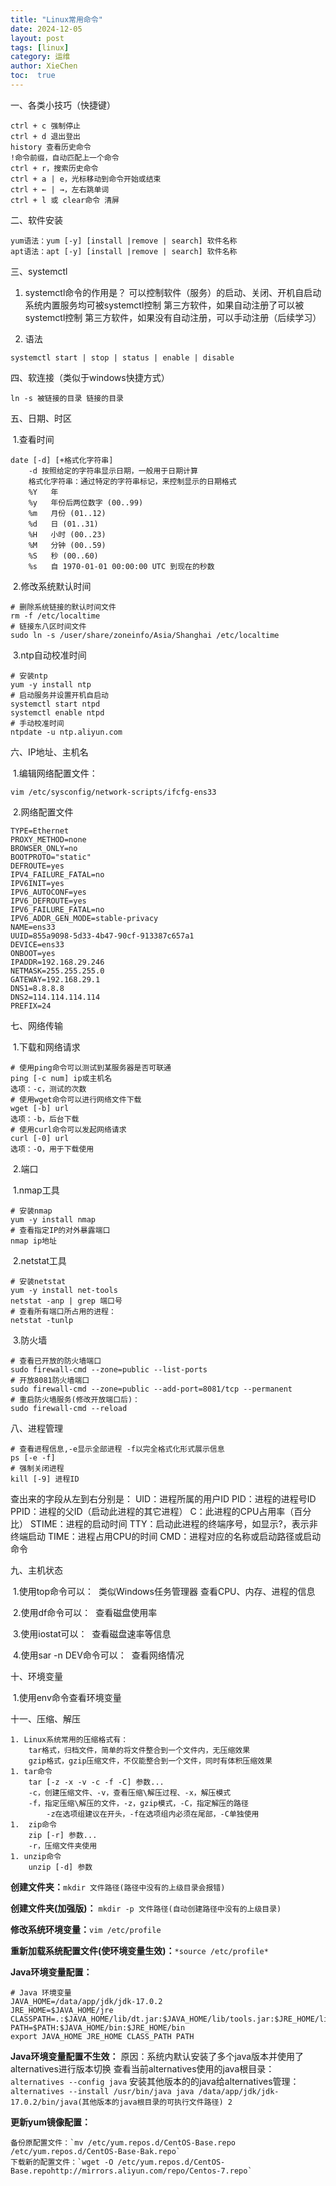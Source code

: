 ```yaml
---
title: "Linux常用命令"
date: 2024-12-05
layout: post
tags: [linux]
category: 运维
author: XieChen
toc:  true
---
```


一、各类小技巧（快捷键）

```
ctrl + c 强制停止
ctrl + d 退出登出
history 查看历史命令
!命令前缀，自动匹配上一个命令
ctrl + r，搜索历史命令
ctrl + a | e，光标移动到命令开始或结束
ctrl + ← | →，左右跳单词
ctrl + l 或 clear命令 清屏
```

二、软件安装

```
yum语法：yum [-y] [install |remove | search] 软件名称
apt语法：apt [-y] [install |remove | search] 软件名称
```

三、systemctl

1. systemctl命令的作用是？
可以控制软件（服务）的启动、关闭、开机自启动
系统内置服务均可被systemctl控制
第三方软件，如果自动注册了可以被systemctl控制
第三方软件，如果没有自动注册，可以手动注册（后续学习）

2. 语法

```
systemctl start | stop | status | enable | disable
```

四、软连接（类似于windows快捷方式）

```
ln -s 被链接的目录 链接的目录
```

五、日期、时区

​	1.查看时间

```
date [-d] [+格式化字符串]
	-d 按照给定的字符串显示日期，一般用于日期计算
	格式化字符串：通过特定的字符串标记，来控制显示的日期格式
	%Y   年
	%y   年份后两位数字 (00..99)
	%m   月份 (01..12)
	%d   日 (01..31)
	%H   小时 (00..23)
	%M   分钟 (00..59)
	%S   秒 (00..60)
	%s   自 1970-01-01 00:00:00 UTC 到现在的秒数
```

​	2.修改系统默认时间

```shell
# 删除系统链接的默认时间文件
rm -f /etc/localtime 
# 链接东八区时间文件
sudo ln -s /user/share/zoneinfo/Asia/Shanghai /etc/localtime 
```

​	3.ntp自动校准时间

```shell
# 安装ntp
yum -y install ntp
# 启动服务并设置开机自启动
systemctl start ntpd
systemctl enable ntpd
# 手动校准时间
ntpdate -u ntp.aliyun.com
```

六、IP地址、主机名

​	1.编辑网络配置文件：

`vim /etc/sysconfig/network-scripts/ifcfg-ens33`

​	2.网络配置文件

```properties
TYPE=Ethernet
PROXY_METHOD=none
BROWSER_ONLY=no
BOOTPROTO="static"
DEFROUTE=yes
IPV4_FAILURE_FATAL=no
IPV6INIT=yes
IPV6_AUTOCONF=yes
IPV6_DEFROUTE=yes
IPV6_FAILURE_FATAL=no
IPV6_ADDR_GEN_MODE=stable-privacy
NAME=ens33
UUID=855a9098-5d33-4b47-90cf-913387c657a1
DEVICE=ens33
ONBOOT=yes
IPADDR=192.168.29.246
NETMASK=255.255.255.0
GATEWAY=192.168.29.1
DNS1=8.8.8.8
DNS2=114.114.114.114
PREFIX=24
```

七、网络传输

​	1.下载和网络请求

```shell
# 使用ping命令可以测试到某服务器是否可联通
ping [-c num] ip或主机名
选项：-c，测试的次数
# 使用wget命令可以进行网络文件下载
wget [-b] url
选项：-b，后台下载
# 使用curl命令可以发起网络请求
curl [-0] url
选项：-O，用于下载使用
```

​	2.端口

​	1.nmap工具

```
# 安装nmap
yum -y install nmap
# 查看指定IP的对外暴露端口
nmap ip地址
```

​	2.netstat工具

```shell
# 安装netstat
yum -y install net-tools
netstat -anp | grep 端口号
# 查看所有端口所占用的进程：
netstat -tunlp
```

​	3.防火墙

```shell
# 查看已开放的防火墙端口
sudo firewall-cmd --zone=public --list-ports
# 开放8081防火墙端口
sudo firewall-cmd --zone=public --add-port=8081/tcp --permanent
# 重启防火墙服务(修改开放端口后)：
sudo firewall-cmd --reload
```

八、进程管理

```shell
# 查看进程信息,-e显示全部进程 -f以完全格式化形式展示信息
ps [-e -f]
# 强制关闭进程
kill [-9] 进程ID
```

查出来的字段从左到右分别是：
UID：进程所属的用户ID
PID：进程的进程号ID
PPID：进程的父ID（启动此进程的其它进程）
C：此进程的CPU占用率（百分比）
STIME：进程的启动时间
TTY：启动此进程的终端序号，如显示?，表示非终端启动
TIME：进程占用CPU的时间
CMD：进程对应的名称或启动路径或启动命令

九、主机状态

​	1.使用top命令可以：
​		类似Windows任务管理器
​		查看CPU、内存、进程的信息

​	2.使用df命令可以：
​		查看磁盘使用率

​	3.使用iostat可以：
​		查看磁盘速率等信息

​	4.使用sar -n DEV命令可以：
​		查看网络情况

十、环境变量

​	1.使用env命令查看环境变量

十一、压缩、解压

	1. Linux系统常用的压缩格式有：
		tar格式，归档文件，简单的将文件整合到一个文件内，无压缩效果
		gzip格式，gzip压缩文件，不仅能整合到一个文件，同时有体积压缩效果
	1. tar命令
		tar [-z -x -v -c -f -C] 参数...
		-c，创建压缩文件、-v，查看压缩\解压过程、-x，解压模式
		-f，指定压缩\解压的文件，-z，gzip模式，-C，指定解压的路径
			-z在选项组建议在开头，-f在选项组内必须在尾部，-C单独使用
	1.  zip命令
		zip [-r] 参数...
		-r，压缩文件夹使用
	1. unzip命令
		unzip [-d] 参数



**创建文件夹：**`mkdir 文件路径(路径中没有的上级目录会报错)`

**创建文件夹(加强版)：** `mkdir -p 文件路径(自动创建路径中没有的上级目录)`

**修改系统环境变量：**`vim /etc/profile`

**重新加载系统配置文件(使环境变量生效)：**`*source /etc/profile*`

**Java环境变量配置：**

```
# Java 环境变量
JAVA_HOME=/data/app/jdk/jdk-17.0.2
JRE_HOME=$JAVA_HOME/jre
CLASSPATH=.:$JAVA_HOME/lib/dt.jar:$JAVA_HOME/lib/tools.jar:$JRE_HOME/lib
PATH=$PATH:$JAVA_HOME/bin:$JRE_HOME/bin
export JAVA_HOME JRE_HOME CLASS_PATH PATH
```

**Java环境变量配置不生效：**
	原因：系统内默认安装了多个java版本并使用了alternatives进行版本切换
	查看当前alternatives使用的java根目录：`alternatives --config java`
	安装其他版本的的java给alternatives管理：`alternatives --install /usr/bin/java java /data/app/jdk/jdk-17.0.2/bin/java(其他版本的java根目录的可执行文件路径) 2`

**更新yum镜像配置：**

	备份原配置文件：`mv /etc/yum.repos.d/CentOS-Base.repo /etc/yum.repos.d/CentOS-Base-Bak.repo`
	下载新的配置文件：`wget -O /etc/yum.repos.d/CentOS-Base.repohttp://mirrors.aliyun.com/repo/Centos-7.repo`

